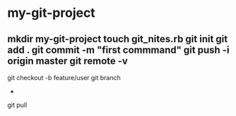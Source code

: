 # my-git-project

mkdir my-git-project
touch git_nites.rb
git init
git add .
git commit -m "first commmand"
git push -i origin master
git remote -v
-
git checkout -b feature/user
git branch

-
git pull
